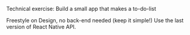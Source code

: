 Technical exercise: Build a small app that makes a to-do-list

Freestyle on Design, no back-end needed (keep it simple!)
Use the last version of React Native API.
